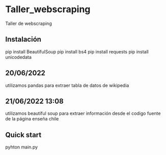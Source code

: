 # Taller_webscraping
Taller de webscraping 

## Instalación
pip install BeautifulSoup
pip install bs4
pip install requests
pip install unicodedata

## 20/06/2022 
utilizamos pandas para extraer tabla de datos de wikipedia

## 21/06/2022 13:08
utilizamos beautiful soup para extraer información desde el codigo
fuente de la página enseña chile

## Quick start
pyhton main.py
